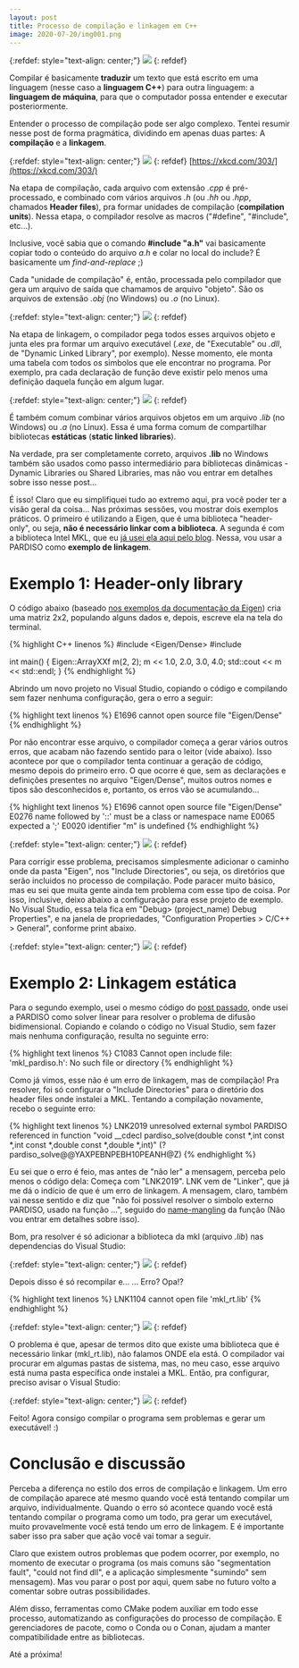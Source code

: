 ```yaml
---
layout: post
title: Processo de compilação e linkagem em C++
image: 2020-07-20/img001.png
---
```


{:refdef: style="text-align: center;"}
![](/images/2020-07-20/img001.png)
{: refdef}


Compilar é basicamente **traduzir** um texto que está escrito em uma linguagem
(nesse caso a **linguagem C++**) para outra linguagem: a **linguagem de máquina**,
para que o computador possa entender e executar posteriormente.

Entender o processo de compilação pode ser algo complexo. Tentei resumir
nesse post de forma pragmática, dividindo em apenas duas partes: A
**compilação** e a **linkagem**.

{:refdef: style="text-align: center;"}
![](/images/2020-07-20/compiling.png)
{: refdef}
[https://xkcd.com/303/](https://xkcd.com/303/)

Na etapa de compilação, cada arquivo com extensão *.cpp* é pré-processado, e
combinado com vários arquivos *.h* (ou *.hh* ou *.hpp*, chamados **Header files**),
pra formar unidades de compilação (**compilation units**). Nessa etapa, o compilador
resolve as macros ("#define", "#include", etc...).

Inclusive, você sabia que o comando **#include "a.h"** vai basicamente copiar
todo o conteúdo do arquivo *a.h* e colar no local do include? É basicamente
um *find-and-replace* ;)

Cada "unidade de compilação" é, então, processada pelo compilador que gera um
arquivo de saída que chamamos de arquivo "objeto". São os arquivos de extensão
*.obj* (no Windows) ou *.o* (no Linux).

{:refdef: style="text-align: center;"}
![](/images/2020-07-20/cpp_plus_h.png)
{: refdef}

Na etapa de linkagem, o compilador pega todos esses arquivos objeto e junta eles
pra formar um arquivo executável (*.exe*, de "Executable" ou *.dll*,
de "Dynamic Linked Library", por exemplo). Nesse momento,
ele monta uma tabela com todos os simbolos que ele encontrar no programa.
Por exemplo, pra cada declaração de função deve existir pelo menos uma definição
daquela função em algum lugar.

{:refdef: style="text-align: center;"}
![](/images/2020-07-20/obj_to_exe.png)
{: refdef}

É também comum combinar vários arquivos objetos em um arquivo *.lib* (no Windows) ou *.a* (no Linux).
Essa é uma forma comum de compartilhar bibliotecas
**estáticas** (**static linked libraries**).

Na verdade, pra ser completamente
correto, arquivos **.lib** no Windows também são usados como passo intermediário
para bibliotecas dinâmicas - Dynamic Libraries ou Shared Libraries, mas não
vou entrar em detalhes sobre isso nesse post...

É isso! Claro que eu simplifiquei tudo ao extremo aqui,
pra você poder ter a visão geral da coisa... Nas próximas sessões, vou mostrar
dois exemplos práticos. O primeiro é utilizando a Eigen, que é uma biblioteca
"header-only", ou seja, **não é necessário linkar com a biblioteca**. A segunda é
com a biblioteca Intel MKL, que eu [já usei ela aqui pelo blog](https://tarcisiofischer.github.io/2020-03-09/resolvendo-a-equacao-da-difusao-em-python-parte-5).
Nessa, vou usar a PARDISO como **exemplo de linkagem**.


# Exemplo 1: Header-only library

O código abaixo (baseado [nos exemplos da documentação da Eigen](https://eigen.tuxfamily.org/dox/group__TutorialArrayClass.html)) cria uma matriz
2x2, populando alguns dados e, depois, escreve ela na tela do terminal.

{% highlight C++ linenos %}
#include <Eigen/Dense>
#include <iostream>

int main()
{
    Eigen::ArrayXXf m(2, 2);
    m << 1.0, 2.0,
        3.0, 4.0;
    std::cout << m << std::endl;
}
{% endhighlight %}

Abrindo um novo projeto no Visual Studio, copiando o código e compilando sem
fazer nenhuma configuração, gera o erro a seguir:

{% highlight text linenos %}
E1696   cannot open source file "Eigen/Dense"
{% endhighlight %}

Por não encontrar esse arquivo, o compilador começa a gerar vários outros erros,
que acabam não fazendo sentido para o leitor (vide abaixo). Isso acontece por
que o compilador tenta continuar a geração de código, mesmo depois do primeiro
erro. O que ocorre é que, sem as declarações e definições presentes no arquivo
"Eigen/Dense", muitos outros nomes e tipos são desconhecidos e, portanto, os
erros vão se acumulando...

{% highlight text linenos %}
E1696   cannot open source file "Eigen/Dense"
E0276   name followed by '::' must be a class or namespace name
E0065   expected a ';'
E0020   identifier "m" is undefined
{% endhighlight %}

{:refdef: style="text-align: center;"}
![](/images/2020-07-20/sweating_meme.gif)
{: refdef}

Para corrigir esse problema, precisamos simplesmente adicionar o caminho
onde da pasta "Eigen", nos "Include Directories", ou seja, os diretórios que
serão incluidos no processo de compilação. Pode paracer muito básico, mas eu
sei que muita gente ainda tem problema com esse tipo de coisa. Por isso,
inclusive, deixo abaixo a configuração para esse projeto de exemplo. No 
Visual Studio, essa tela fica em "Debug> (project_name) Debug Properties", e
na janela de propriedades, "Configuration Properties > C/C++ > General", conforme
print abaixo.

{:refdef: style="text-align: center;"}
![](/images/2020-07-20/visual_studio_include.png)
{: refdef}


# Exemplo 2: Linkagem estática

Para o segundo exemplo, usei o mesmo código do [post passado](https://tarcisiofischer.github.io/2020-03-09/resolvendo-a-equacao-da-difusao-em-python-parte-5), onde usei a PARDISO
como solver linear para resolver o problema de difusão bidimensional. Copiando
e colando o código no Visual Studio, sem fazer mais nenhuma configuração, resulta
no seguinte erro:

{% highlight text linenos %}
C1083   Cannot open include file: 'mkl_pardiso.h': No such file or directory
{% endhighlight %}

Como já vimos, esse não é um erro de linkagem, mas de compilação! Pra resolver,
foi só configurar o "Include Directories" para o diretório dos header files
onde instalei a MKL. Tentando a compilação novamente, recebo o seguinte erro:

{% highlight text linenos %}
LNK2019 unresolved external symbol PARDISO referenced in function "void __cdecl pardiso_solve(double const *,int const *,int const *,double const *,double *,int)" (?pardiso_solve@@YAXPEBNPEBH10PEANH@Z)
{% endhighlight %}

Eu sei que o erro é feio, mas antes de "não ler" a mensagem, perceba pelo menos
o código dela: Começa com "LNK2019". LNK vem de "Linker", que já me dá o indício
de que é um erro de linkagem. A mensagem, claro, também vai nesse sentido e diz
que "não foi possível resolver o simbolo externo PARDISO, usado na função ...",
seguido do [name-mangling](https://en.wikipedia.org/wiki/Name_mangling) da função
(Não vou entrar em detalhes sobre isso).

Bom, pra resolver é só adicionar a biblioteca da mkl (arquivo *.lib*) nas
dependencias do Visual Studio:

{:refdef: style="text-align: center;"}
![](/images/2020-07-20/linker_add_dependencies.png)
{: refdef}

Depois disso é só recompilar e... ... Erro? Opa!?

{% highlight text linenos %}
LNK1104 cannot open file 'mkl_rt.lib'
{% endhighlight %}

{:refdef: style="text-align: center;"}
![](/images/2020-07-20/thinking_meme.png)
{: refdef}

O problema é que, apesar de termos dito que existe uma biblioteca que é necessário
linkar (mkl_rt.lib), não falamos ONDE ela está. O compilador vai procurar em algumas
pastas de sistema, mas, no meu caso, esse arquivo está numa pasta específica
onde instalei a MKL. Então, pra configurar, preciso avisar o Visual Studio:

{:refdef: style="text-align: center;"}
![](/images/2020-07-20/linker_add_directories.png)
{: refdef}

Feito! Agora consigo compilar o programa sem problemas e gerar um executável! :)


# Conclusão e discussão

Perceba a diferença no estilo dos erros de compilação e linkagem.
Um erro de compilação
aparece até mesmo quando você está tentando compilar um arquivo, individualmente.
Quando o erro só acontece quando você está tentando compilar o programa como
um todo, pra gerar um executável, muito provavelmente você está tendo um erro de
linkagem. E é importante saber isso pra saber que ação você vai tomar a seguir.

Claro que existem outros problemas que podem ocorrer, por exemplo, no momento
de executar o programa (os mais comuns são "segmentation fault", "could not find
dll", e a aplicação simplesmente "sumindo" sem mensagem). Mas vou parar o post
por aqui, quem sabe no futuro volto a comentar sobre outras possibilidades.

Além disso, ferramentas como CMake podem auxiliar em todo esse processo,
automatizando as configurações do processo de compilação. E gerenciadores de
pacote, como o Conda ou o Conan, ajudam a manter compatibilidade entre as
bibliotecas.

Até a próxima!

